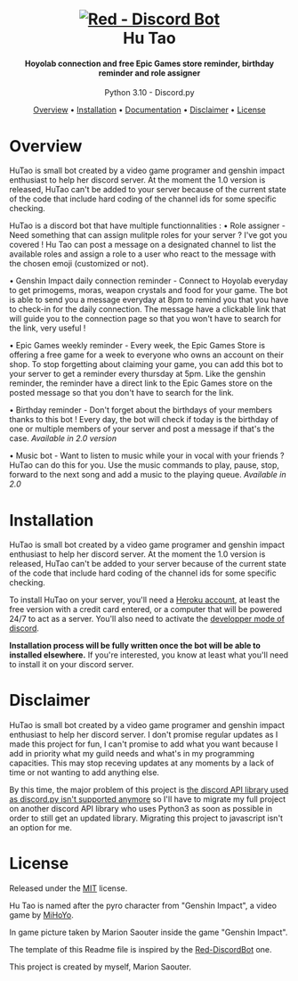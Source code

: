 <h1 align="center">
  <br>
  <a href="https://github.com/msaouter/genshin_bot_hu_tao"><img src="https://i.postimg.cc/0Q3nZY11/202192171841.png" alt="Red - Discord Bot"></a>
  <br>
  Hu Tao
  <br>
</h1>

<h4 align="center">Hoyolab connection and free Epic Games store reminder, birthday reminder and role assigner</h4>
<p align="center">Python 3.10 - Discord.py </p>

<p align="center">
  <a href="#overview">Overview</a>
  •
  <a href="#installation">Installation</a>
  •
  <a href="https://github.com/msaouter/genshin_bot_hu_tao/wiki">Documentation</a>
  •
  <a href="#disclaimer">Disclaimer</a>
  •
  <a href="#license">License</a>
</p>


# Overview
<p>HuTao is small bot created by a video game programer and genshin impact enthusiast to help her discord server. At the moment the 1.0 version is released, HuTao can't be added to your server because of the current state of the code that include hard coding of the channel ids for some specific checking. 

HuTao is a discord bot that have multiple functionnalities :
• Role assigner - Need something that can assign mulitple roles for your server ? I've got you covered ! Hu Tao can post a message on a designated channel to list the available roles and assign a role to a user who react to the message with the chosen emoji (customized or not).

• Genshin Impact daily connection reminder - Connect to Hoyolab everyday to get primogems, moras, weapon crystals and food for your game. The bot is able to send you a message everyday at 8pm to remind you that you have to check-in for the daily connection. The message have a clickable link that will guide you to the connection page so that you won't have to search for the link, very useful !

• Epic Games weekly reminder - Every week, the Epic Games Store is offering a free game for a week to everyone who owns an account on their shop. To stop forgetting about claiming your game, you can add this bot to your server to get a reminder every thursday at 5pm. Like the genshin reminder, the reminder have a direct link to the Epic Games store on the posted message so that you don't have to search for the link.

• Birthday reminder - Don't forget about the birthdays of your members thanks to this bot ! Every day, the bot will check if today is the birthday of one or multiple members of your server and post a message if that's the case. *Available in 2.0 version*

• Music bot - Want to listen to music while your in vocal with your friends ? HuTao can do this for you. Use the music commands to play, pause, stop, forward to the next song and add a music to the playing queue. *Available in 2.0*</p>


# Installation
<p>HuTao is small bot created by a video game programer and genshin impact enthusiast to help her discord server. At the moment the 1.0 version is released, HuTao can't be added to your server because of the current state of the code that include hard coding of the channel ids for some specific checking. 

To install HuTao on your server, you'll need a <a href="https://www.heroku.com/">Heroku account</a>, at least the free version with a credit card entered, or a computer that will be powered 24/7 to act as a server. You'll also need to activate the <a href="https://techswift.org/2020/09/17/how-to-enable-developer-mode-in-discord/">developper mode of discord</a>.

**Installation process will be fully written once the bot will be able to installed elsewhere.** If you're interested, you know at least what you'll need to install it on your discord server. </p>

# Disclaimer
<p>HuTao is small bot created by a video game programer and genshin impact enthusiast to help her discord server. I don't promise regular updates as I made this project for fun, I can't promise to add what you want because I add in priority what my guild needs and what's in my programming capacities. This may stop receving updates at any moments by a lack of time or not wanting to add anything else.

By this time, the major problem of this project is <a href="https://gist.github.com/Rapptz/4a2f62751b9600a31a0d3c78100287f1">the discord API library used as discord.py isn't supported anymore</a> so I'll have to migrate my full project on another discord API library who uses Python3 as soon as possible in order to still get an updated library. Migrating this project to javascript isn't an option for me.</p>


# License
<p>Released under the <a href="https://choosealicense.com/licenses/mit/">MIT</a> license.

Hu Tao is named after the pyro character from "Genshin Impact", a video game by <a href="https://genshin.mihoyo.com/">MiHoYo</a>.

In game picture taken by Marion Saouter inside the game "Genshin Impact".

The template of this Readme file is inspired by the <a href="https://github.com/Cog-Creators/Red-DiscordBot#readme">Red-DiscordBot</a> one.

This project is created by myself, Marion Saouter.</p>
